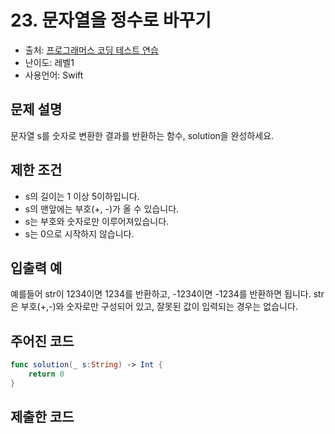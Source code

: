 # 23. 문자열을 정수로 바꾸기     

- 출처: [프로그래머스 코딩 테스트 연습](https://programmers.co.kr/learn/challenges)
- 난이도: 레벨1
- 사용언어: Swift



## 문제 설명  

문자열 s를 숫자로 변환한 결과를 반환하는 함수, solution을 완성하세요.



## 제한 조건   

- s의 길이는 1 이상 5이하입니다.
- s의 맨앞에는 부호(+, -)가 올 수 있습니다.
- s는 부호와 숫자로만 이루어져있습니다.
- s는 0으로 시작하지 않습니다.



## 입출력 예  

예를들어 str이 1234이면 1234를 반환하고, -1234이면 -1234를 반환하면 됩니다.
str은 부호(+,-)와 숫자로만 구성되어 있고, 잘못된 값이 입력되는 경우는 없습니다.




## 주어진 코드  

~~~swift
func solution(_ s:String) -> Int {
    return 0
}
~~~



## 제출한 코드  

~~~swift

~~~
